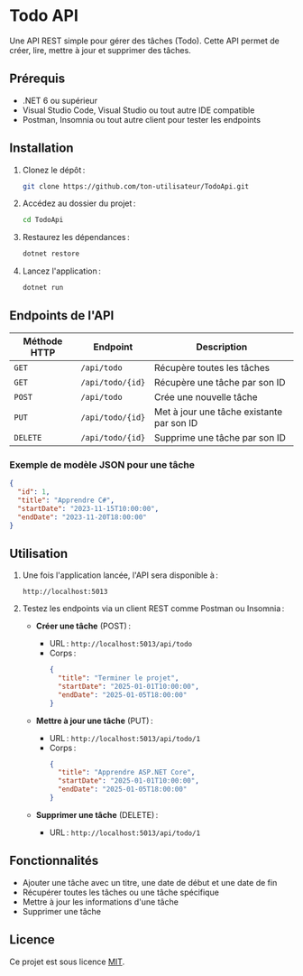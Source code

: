 # Todo API

Une API REST simple pour gérer des tâches (Todo). Cette API permet de créer, lire, mettre à jour et supprimer des tâches.

## Prérequis

- .NET 6 ou supérieur
- Visual Studio Code, Visual Studio ou tout autre IDE compatible
- Postman, Insomnia ou tout autre client pour tester les endpoints

## Installation

1. Clonez le dépôt :

   ```bash
   git clone https://github.com/ton-utilisateur/TodoApi.git
   ```

2. Accédez au dossier du projet :

   ```bash
   cd TodoApi
   ```

3. Restaurez les dépendances :

   ```bash
   dotnet restore
   ```

4. Lancez l'application :
   ```bash
   dotnet run
   ```

## Endpoints de l'API

| Méthode HTTP | Endpoint         | Description                               |
| ------------ | ---------------- | ----------------------------------------- |
| `GET`        | `/api/todo`      | Récupère toutes les tâches                |
| `GET`        | `/api/todo/{id}` | Récupère une tâche par son ID             |
| `POST`       | `/api/todo`      | Crée une nouvelle tâche                   |
| `PUT`        | `/api/todo/{id}` | Met à jour une tâche existante par son ID |
| `DELETE`     | `/api/todo/{id}` | Supprime une tâche par son ID             |

### Exemple de modèle JSON pour une tâche

```json
{
  "id": 1,
  "title": "Apprendre C#",
  "startDate": "2023-11-15T10:00:00",
  "endDate": "2023-11-20T18:00:00"
}
```

## Utilisation

1. Une fois l'application lancée, l'API sera disponible à :

   ```
   http://localhost:5013
   ```

2. Testez les endpoints via un client REST comme Postman ou Insomnia :

   - **Créer une tâche** (POST) :

     - URL : `http://localhost:5013/api/todo`
     - Corps :
       ```json
       {
         "title": "Terminer le projet",
         "startDate": "2025-01-01T10:00:00",
         "endDate": "2025-01-05T18:00:00"
       }
       ```

   - **Mettre à jour une tâche** (PUT) :

     - URL : `http://localhost:5013/api/todo/1`
     - Corps :
       ```json
       {
         "title": "Apprendre ASP.NET Core",
         "startDate": "2025-01-01T10:00:00",
         "endDate": "2025-01-05T18:00:00"
       }
       ```

   - **Supprimer une tâche** (DELETE) :
     - URL : `http://localhost:5013/api/todo/1`

## Fonctionnalités

- Ajouter une tâche avec un titre, une date de début et une date de fin
- Récupérer toutes les tâches ou une tâche spécifique
- Mettre à jour les informations d'une tâche
- Supprimer une tâche

## Licence

Ce projet est sous licence [MIT](https://opensource.org/licenses/MIT).
